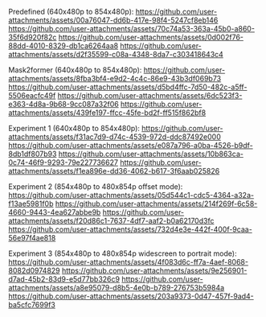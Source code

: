 Predefined (640x480p to 854x480p):
https://github.com/user-attachments/assets/00a76047-dd6b-417e-98f4-5247cf8eb146
https://github.com/user-attachments/assets/70c74a53-363a-45b0-a860-35f6d920f82c
https://github.com/user-attachments/assets/0d002f76-88dd-4010-8329-db1ca6264aa8
https://github.com/user-attachments/assets/d2f35599-c08a-4348-8da7-c303418643c4

Mask2former (640x480p to 854x480p):
https://github.com/user-attachments/assets/8fba3bf4-e9d2-4c4c-86e9-43b3df069b73
https://github.com/user-attachments/assets/d5bd4ffc-7d50-482c-a5ff-5506eacfc49f
https://github.com/user-attachments/assets/6dc523f3-e363-4d8a-9b68-9cc087a32f06
https://github.com/user-attachments/assets/439fe197-ffcc-45fe-bd2f-ff515f862bf8

Experiment 1 (640x480p to 854x480p):
https://github.com/user-attachments/assets/f31ac7d9-d74c-4539-972d-ddc87492e000
https://github.com/user-attachments/assets/e087a796-a0ba-4526-b9df-8db1df807b93
https://github.com/user-attachments/assets/10b863ca-0c74-46f9-9293-79e227736627
https://github.com/user-attachments/assets/f1ea896e-dd36-4062-b617-3f6aab025826

Experiment 2 (854x480p to 480x854p offset mode):
https://github.com/user-attachments/assets/05d544c1-cdc5-4364-a32a-f13ae5981f0b
https://github.com/user-attachments/assets/214f269f-6c58-4660-9443-4ea627abbe9b
https://github.com/user-attachments/assets/f20d86c1-7637-4df7-aaf2-b0a62170d3fc
https://github.com/user-attachments/assets/732d4e3e-442f-400f-9caa-56e97f4ae818

Experiment 3 (854x480p to 480x854p widescreen to portrait mode):
https://github.com/user-attachments/assets/4f083d6c-ff7a-4aef-8068-8082d0974829
https://github.com/user-attachments/assets/9e256901-d7ad-45b2-83d9-e5d77bb326c9
https://github.com/user-attachments/assets/a8e95079-d8b5-4e0b-b789-276753b5984a
https://github.com/user-attachments/assets/203a9373-0d47-457f-9ad4-ba5cfc7699f3
